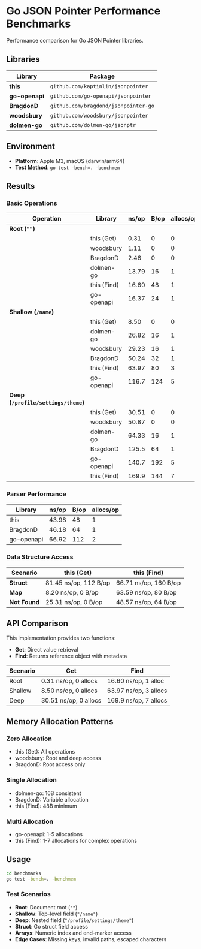 # Go JSON Pointer Performance Benchmarks

Performance comparison for Go JSON Pointer libraries.

## Libraries

| Library | Package |
|---------|---------|
| **this** | `github.com/kaptinlin/jsonpointer` |
| **go-openapi** | `github.com/go-openapi/jsonpointer` |
| **BragdonD** | `github.com/bragdond/jsonpointer-go` |
| **woodsbury** | `github.com/woodsbury/jsonpointer` |
| **dolmen-go** | `github.com/dolmen-go/jsonptr` |

## Environment

- **Platform**: Apple M3, macOS (darwin/arm64)
- **Test Method**: `go test -bench=. -benchmem`

## Results

### Basic Operations

| Operation | Library | ns/op | B/op | allocs/op |
|-----------|---------|-------|------|-----------|
| **Root (`""`)** | | | | |
| | this (Get) | 0.31 | 0 | 0 |
| | woodsbury | 1.11 | 0 | 0 |
| | BragdonD | 2.46 | 0 | 0 |
| | dolmen-go | 13.79 | 16 | 1 |
| | this (Find) | 16.60 | 48 | 1 |
| | go-openapi | 16.37 | 24 | 1 |
| **Shallow (`/name`)** | | | | |
| | this (Get) | 8.50 | 0 | 0 |
| | dolmen-go | 26.82 | 16 | 1 |
| | woodsbury | 29.23 | 16 | 1 |
| | BragdonD | 50.24 | 32 | 1 |
| | this (Find) | 63.97 | 80 | 3 |
| | go-openapi | 116.7 | 124 | 5 |
| **Deep (`/profile/settings/theme`)** | | | | |
| | this (Get) | 30.51 | 0 | 0 |
| | woodsbury | 50.87 | 0 | 0 |
| | dolmen-go | 64.33 | 16 | 1 |
| | BragdonD | 125.5 | 64 | 1 |
| | go-openapi | 140.7 | 192 | 5 |
| | this (Find) | 169.9 | 144 | 7 |

### Parser Performance

| Library | ns/op | B/op | allocs/op |
|---------|-------|------|-----------|
| this | 43.98 | 48 | 1 |
| BragdonD | 46.18 | 64 | 1 |
| go-openapi | 66.92 | 112 | 2 |

### Data Structure Access

| Scenario | this (Get) | this (Find) |
|----------|------------|-------------|
| **Struct** | 81.45 ns/op, 112 B/op | 66.71 ns/op, 160 B/op |
| **Map** | 8.20 ns/op, 0 B/op | 63.59 ns/op, 80 B/op |
| **Not Found** | 25.31 ns/op, 0 B/op | 48.57 ns/op, 64 B/op |

## API Comparison

This implementation provides two functions:
- **Get**: Direct value retrieval
- **Find**: Returns reference object with metadata

| Scenario | Get | Find |
|----------|-----|------|
| Root | 0.31 ns/op, 0 allocs | 16.60 ns/op, 1 alloc |
| Shallow | 8.50 ns/op, 0 allocs | 63.97 ns/op, 3 allocs |
| Deep | 30.51 ns/op, 0 allocs | 169.9 ns/op, 7 allocs |

## Memory Allocation Patterns

### Zero Allocation
- this (Get): All operations
- woodsbury: Root and deep access
- BragdonD: Root access only

### Single Allocation
- dolmen-go: 16B consistent
- BragdonD: Variable allocation
- this (Find): 48B minimum

### Multi Allocation
- go-openapi: 1-5 allocations
- this (Find): 1-7 allocations for complex operations

## Usage

```bash
cd benchmarks
go test -bench=. -benchmem
```

### Test Scenarios

- **Root**: Document root (`""`)
- **Shallow**: Top-level field (`"/name"`)
- **Deep**: Nested field (`"/profile/settings/theme"`)
- **Struct**: Go struct field access
- **Arrays**: Numeric index and end-marker access
- **Edge Cases**: Missing keys, invalid paths, escaped characters
